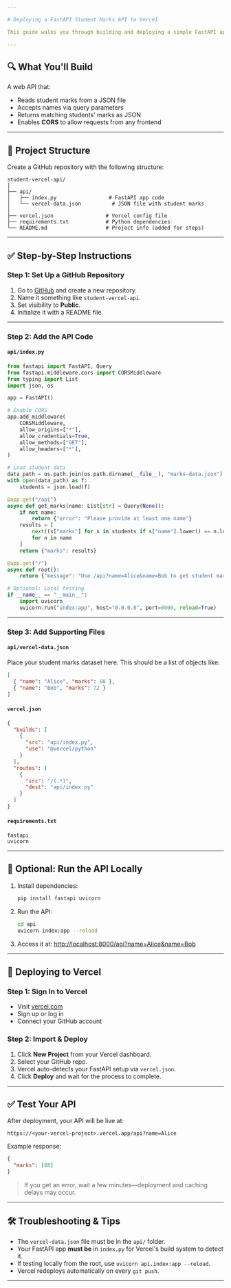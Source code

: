 ```yaml
---

# Deploying a FastAPI Student Marks API to Vercel

This guide walks you through building and deploying a simple FastAPI application on **Vercel**. The API serves student marks from a JSON dataset and supports querying by student name.

---
```


## 🔍 What You'll Build

A web API that:

* Reads student marks from a JSON file
* Accepts names via query parameters
* Returns matching students' marks as JSON
* Enables **CORS** to allow requests from any frontend

---

## 📁 Project Structure

Create a GitHub repository with the following structure:

```
student-vercel-api/
│
├── api/
│   ├── index.py                 # FastAPI app code
│   └── vercel-data.json          # JSON file with student marks
│
├── vercel.json                 # Vercel config file
├── requirements.txt            # Python dependencies
└── README.md                   # Project info (added for steps)
```

---

## ✅ Step-by-Step Instructions

### Step 1: Set Up a GitHub Repository

1. Go to [GitHub](https://github.com/) and create a new repository.
2. Name it something like `student-vercel-api`.
3. Set visibility to **Public**.
4. Initialize it with a README file.

---

### Step 2: Add the API Code

#### `api/index.py`

```python
from fastapi import FastAPI, Query
from fastapi.middleware.cors import CORSMiddleware
from typing import List
import json, os

app = FastAPI()

# Enable CORS
app.add_middleware(
    CORSMiddleware,
    allow_origins=["*"],
    allow_credentials=True,
    allow_methods=["GET"],
    allow_headers=["*"],
)

# Load student data
data_path = os.path.join(os.path.dirname(__file__), "marks-data.json")
with open(data_path) as f:
    students = json.load(f)

@app.get("/api")
async def get_marks(name: List[str] = Query(None)):
    if not name:
        return {"error": "Please provide at least one name"}
    results = [
        next((s["marks"] for s in students if s["name"].lower() == n.lower()), None)
        for n in name
    ]
    return {"marks": results}

@app.get("/")
async def root():
    return {"message": "Use /api?name=Alice&name=Bob to get student marks"}

# Optional: Local testing
if __name__ == "__main__":
    import uvicorn
    uvicorn.run("index:app", host="0.0.0.0", port=8000, reload=True)
```

---

### Step 3: Add Supporting Files

#### `api/vercel-data.json`

Place your student marks dataset here. This should be a list of objects like:

```json
[
  { "name": "Alice", "marks": 88 },
  { "name": "Bob", "marks": 72 }
]
```

#### `vercel.json`

```json
{
  "builds": [
    {
      "src": "api/index.py",
      "use": "@vercel/python"
    }
  ],
  "routes": [
    {
      "src": "/(.*)",
      "dest": "api/index.py"
    }
  ]
}
```

#### `requirements.txt`

```
fastapi
uvicorn
```

---

## 🧪 Optional: Run the API Locally

1. Install dependencies:

   ```bash
   pip install fastapi uvicorn
   ```

2. Run the API:

   ```bash
   cd api
   uvicorn index:app --reload
   ```

3. Access it at:
   [http://localhost:8000/api?name=Alice\&name=Bob](http://localhost:8000/api?name=Alice&name=Bob)

---

## 🚀 Deploying to Vercel

### Step 1: Sign In to Vercel

* Visit [vercel.com](https://vercel.com/)
* Sign up or log in
* Connect your GitHub account

### Step 2: Import & Deploy

1. Click **New Project** from your Vercel dashboard.
2. Select your GitHub repo.
3. Vercel auto-detects your FastAPI setup via `vercel.json`.
4. Click **Deploy** and wait for the process to complete.

---

## ✅ Test Your API

After deployment, your API will be live at:

```
https://<your-vercel-project>.vercel.app/api?name=Alice
```

Example response:

```json
{
  "marks": [88]
}
```

> If you get an error, wait a few minutes—deployment and caching delays may occur.

---

## 🛠 Troubleshooting & Tips

* The `vercel-data.json` file must be in the `api/` folder.
* Your FastAPI app **must be** in `index.py` for Vercel's build system to detect it.
* If testing locally from the root, use `uvicorn api.index:app --reload`.
* Vercel redeploys automatically on every `git push`.

---
